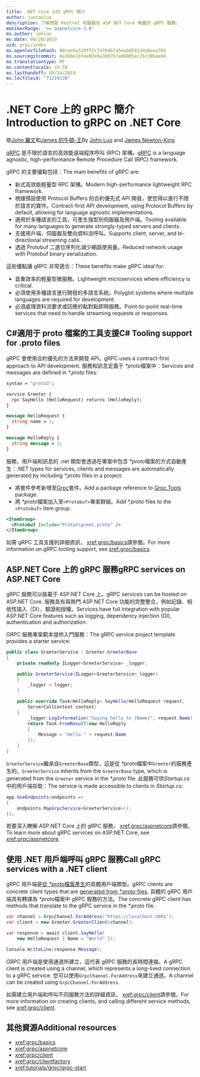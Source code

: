 ```yaml
---
title: .NET Core 上的 gRPC 簡介
author: juntaoluo
description: 了解搭配 Kestrel 伺服器及 ASP.NET Core 堆疊的 gRPC 服務。
monikerRange: '>= aspnetcore-3.0'
ms.author: johluo
ms.date: 09/20/2019
uid: grpc/index
ms.openlocfilehash: 88ceeba329ff2c7d764b7a5eabd5413da6ace765
ms.sourcegitcommit: 8a36be1bfee02eba3b07b7a86085ec25c38bae6b
ms.translationtype: MT
ms.contentlocale: zh-TW
ms.lasthandoff: 09/24/2019
ms.locfileid: "71219130"
---
```

# <a name="introduction-to-grpc-on-net-core"></a><span data-ttu-id="2614c-103">.NET Core 上的 gRPC 簡介</span><span class="sxs-lookup"><span data-stu-id="2614c-103">Introduction to gRPC on .NET Core</span></span>

<span data-ttu-id="2614c-104">依[John 羅文](https://github.com/juntaoluo)和[James 的牛頓-王](https://twitter.com/jamesnk)</span><span class="sxs-lookup"><span data-stu-id="2614c-104">By [John Luo](https://github.com/juntaoluo) and [James Newton-King](https://twitter.com/jamesnk)</span></span>

<span data-ttu-id="2614c-105">[gRPC](https://grpc.io/docs/guides/) 是不限於語言的高效能遠端程序呼叫 (RPC) 架構。</span><span class="sxs-lookup"><span data-stu-id="2614c-105">[gRPC](https://grpc.io/docs/guides/) is a language agnostic, high-performance Remote Procedure Call (RPC) framework.</span></span>

<span data-ttu-id="2614c-106">gRPC 的主要優點包括：</span><span class="sxs-lookup"><span data-stu-id="2614c-106">The main benefits of gRPC are:</span></span>
* <span data-ttu-id="2614c-107">新式高效能輕量型 RPC 架構。</span><span class="sxs-lookup"><span data-stu-id="2614c-107">Modern high-performance lightweight RPC framework.</span></span>
* <span data-ttu-id="2614c-108">根據預設使用 Protocol Buffers 的合約優先式 API 開發，使您得以進行不限於語言的實作。</span><span class="sxs-lookup"><span data-stu-id="2614c-108">Contract-first API development, using Protocol Buffers by default, allowing for language agnostic implementations.</span></span>
* <span data-ttu-id="2614c-109">適用於多種語言的工具，可產生強型別伺服器及用戶端。</span><span class="sxs-lookup"><span data-stu-id="2614c-109">Tooling available for many languages to generate strongly-typed servers and clients.</span></span>
* <span data-ttu-id="2614c-110">支援用戶端、伺服器及雙向資料流呼叫。</span><span class="sxs-lookup"><span data-stu-id="2614c-110">Supports client, server, and bi-directional streaming calls.</span></span>
* <span data-ttu-id="2614c-111">透過 Protobuf 二進位序列化減少網路使用量。</span><span class="sxs-lookup"><span data-stu-id="2614c-111">Reduced network usage with Protobuf binary serialization.</span></span>

<span data-ttu-id="2614c-112">這些優點讓 gRPC 非常適合：</span><span class="sxs-lookup"><span data-stu-id="2614c-112">These benefits make gRPC ideal for:</span></span>
* <span data-ttu-id="2614c-113">首重效率的輕量型微服務。</span><span class="sxs-lookup"><span data-stu-id="2614c-113">Lightweight microservices where efficiency is critical.</span></span>
* <span data-ttu-id="2614c-114">必須使用多種語言進行開發的多語言系統。</span><span class="sxs-lookup"><span data-stu-id="2614c-114">Polyglot systems where multiple languages are required for development.</span></span>
* <span data-ttu-id="2614c-115">必須處理資料流要求或回應的點對點即時服務。</span><span class="sxs-lookup"><span data-stu-id="2614c-115">Point-to-point real-time services that need to handle streaming requests or responses.</span></span>

## <a name="c-tooling-support-for-proto-files"></a><span data-ttu-id="2614c-116">C#適用于 proto 檔案的工具支援</span><span class="sxs-lookup"><span data-stu-id="2614c-116">C# Tooling support for .proto files</span></span>

<span data-ttu-id="2614c-117">gRPC 會使用合約優先的方法來開發 API。</span><span class="sxs-lookup"><span data-stu-id="2614c-117">gRPC uses a contract-first approach to API development.</span></span> <span data-ttu-id="2614c-118">服務和訊息定義于 *\*proto*檔案中：</span><span class="sxs-lookup"><span data-stu-id="2614c-118">Services and messages are defined in *\*.proto* files:</span></span>

```protobuf
syntax = "proto3";

service Greeter {
  rpc SayHello (HelloRequest) returns (HelloReply);
}

message HelloRequest {
  string name = 1;
}

message HelloReply {
  string message = 1;
}
```

<span data-ttu-id="2614c-119">服務、用戶端和訊息的 .net 類型會透過在專案中包含 *\*proto*檔案的方式自動產生：</span><span class="sxs-lookup"><span data-stu-id="2614c-119">.NET types for services, clients and messages are automatically generated by including *\*.proto* files in a project:</span></span>

* <span data-ttu-id="2614c-120">將套件參考新增至[Grpc](https://www.nuget.org/packages/Grpc.Tools/)套件。</span><span class="sxs-lookup"><span data-stu-id="2614c-120">Add a package reference to [Grpc.Tools](https://www.nuget.org/packages/Grpc.Tools/) package.</span></span>
* <span data-ttu-id="2614c-121">將 *\*proto*檔案加入至`<Protobuf>`專案群組。</span><span class="sxs-lookup"><span data-stu-id="2614c-121">Add *\*.proto* files to the `<Protobuf>` item group.</span></span>

```xml
<ItemGroup>
  <Protobuf Include="Protos\greet.proto" />
</ItemGroup>
```

<span data-ttu-id="2614c-122">如需 gRPC 工具支援的詳細資訊， <xref:grpc/basics>請參閱。</span><span class="sxs-lookup"><span data-stu-id="2614c-122">For more information on gRPC tooling support, see <xref:grpc/basics>.</span></span>

## <a name="grpc-services-on-aspnet-core"></a><span data-ttu-id="2614c-123">ASP.NET Core 上的 gRPC 服務</span><span class="sxs-lookup"><span data-stu-id="2614c-123">gRPC services on ASP.NET Core</span></span>

<span data-ttu-id="2614c-124">gRPC 服務可以裝載于 ASP.NET Core 上。</span><span class="sxs-lookup"><span data-stu-id="2614c-124">gRPC services can be hosted on ASP.NET Core.</span></span> <span data-ttu-id="2614c-125">服務具有與熱門 ASP.NET Core 功能的完整整合，例如記錄、相依性插入（DI）、驗證和授權。</span><span class="sxs-lookup"><span data-stu-id="2614c-125">Services have full integration with popular ASP.NET Core features such as logging, dependency injection (DI), authentication and authorization.</span></span>

<span data-ttu-id="2614c-126">GRPC 服務專案範本提供入門服務：</span><span class="sxs-lookup"><span data-stu-id="2614c-126">The gRPC service project template provides a starter service:</span></span>

```csharp
public class GreeterService : Greeter.GreeterBase
{
    private readonly ILogger<GreeterService> _logger;

    public GreeterService(ILogger<GreeterService> logger)
    {
        _logger = logger;
    }

    public override Task<HelloReply> SayHello(HelloRequest request,
        ServerCallContext context)
    {
        _logger.LogInformation("Saying hello to {Name}", request.Name);
        return Task.FromResult(new HelloReply 
        {
            Message = "Hello " + request.Name
        });
    }
}
```

<span data-ttu-id="2614c-127">`GreeterService`繼承自`GreeterBase`類型，這是從 *\*proto*檔案中`Greeter`的服務產生的。</span><span class="sxs-lookup"><span data-stu-id="2614c-127">`GreeterService` inherits from the `GreeterBase` type, which is generated from the `Greeter` service in the *\*.proto* file.</span></span> <span data-ttu-id="2614c-128">此服務可供*Startup.cs*中的用戶端存取：</span><span class="sxs-lookup"><span data-stu-id="2614c-128">The service is made accessible to clients in *Startup.cs*:</span></span>

```csharp
app.UseEndpoints(endpoints =>
{
    endpoints.MapGrpcService<GreeterService>();
});
```

<span data-ttu-id="2614c-129">若要深入瞭解 ASP.NET Core 上的 gRPC 服務， <xref:grpc/aspnetcore>請參閱。</span><span class="sxs-lookup"><span data-stu-id="2614c-129">To learn more about gRPC services on ASP.NET Core, see <xref:grpc/aspnetcore>.</span></span>

## <a name="call-grpc-services-with-a-net-client"></a><span data-ttu-id="2614c-130">使用 .NET 用戶端呼叫 gRPC 服務</span><span class="sxs-lookup"><span data-stu-id="2614c-130">Call gRPC services with a .NET client</span></span>

<span data-ttu-id="2614c-131">gRPC 用戶端是[從 *\*proto*檔案產生](xref:grpc/basics#generated-c-assets)的具體用戶端類型。</span><span class="sxs-lookup"><span data-stu-id="2614c-131">gRPC clients are concrete client types that are [generated from *\*.proto* files](xref:grpc/basics#generated-c-assets).</span></span> <span data-ttu-id="2614c-132">具體的 gRPC 用戶端具有轉譯為 *\*proto*檔案中 gRPC 服務的方法。</span><span class="sxs-lookup"><span data-stu-id="2614c-132">The concrete gRPC client has methods that translate to the gRPC service in the *\*.proto* file.</span></span>

```csharp
var channel = GrpcChannel.ForAddress("https://localhost:5001");
var client = new Greeter.GreeterClient(channel);

var response = await client.SayHello(
    new HelloRequest { Name = "World" });

Console.WriteLine(response.Message);
```

<span data-ttu-id="2614c-133">GRPC 用戶端是使用通道所建立，這代表 gRPC 服務的長時間連接。</span><span class="sxs-lookup"><span data-stu-id="2614c-133">A gRPC client is created using a channel, which represents a long-lived connection to a gRPC service.</span></span> <span data-ttu-id="2614c-134">您可以使用`GrpcChannel.ForAddress`來建立通道。</span><span class="sxs-lookup"><span data-stu-id="2614c-134">A channel can be created using `GrpcChannel.ForAddress`.</span></span>

<span data-ttu-id="2614c-135">如需建立用戶端和呼叫不同服務方法的詳細資訊， <xref:grpc/client>請參閱。</span><span class="sxs-lookup"><span data-stu-id="2614c-135">For more information on creating clients, and calling different service methods, see <xref:grpc/client>.</span></span>

## <a name="additional-resources"></a><span data-ttu-id="2614c-136">其他資源</span><span class="sxs-lookup"><span data-stu-id="2614c-136">Additional resources</span></span>

* <xref:grpc/basics>
* <xref:grpc/aspnetcore>
* <xref:grpc/client>
* <xref:grpc/clientfactory>
* <xref:tutorials/grpc/grpc-start>
